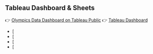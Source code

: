 ## Tableau Dashboard & Sheets
👉 [Olympics Data Dashboard on Tableau Public]([https://public.tableau.com/views/YOUR-DASHBOARD-LINK](https://public.tableau.com/app/profile/blake.smith1551/viz/OlympicsData_17436646730210/Dashboard1_1#1))  
👉 [Tableau Dashboard](https://github.com/Blake-Allan-Smith/Olympics-Data/releases/download/tableau/Olympics.Data.twbx)
- [
- [
- [
- [
